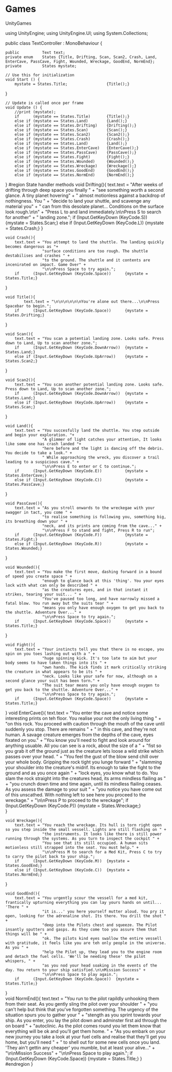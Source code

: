 # Games
UnityGames

using UnityEngine;
using UnityEngine.UI;
using System.Collections;

public class TextController : MonoBehaviour {

	public 			Text text;
	private enum 	States {Title, Drifting, Scan, Scan2, Crash, Land, EnterCave, PassCave, Fight, Wounded, Wreckage, GoodEnd, NormEnd};
	private 		States mystate;
	
	// Use this for initialization
	void Start () {
		mystate = States.Title;					{Title();}
}
	
	// Update is called once per frame
	void Update () {
		//print (mystate);
		if 		(mystate == States.Title)		{Title();}
		else if (mystate == States.Land)		{Land();}
		else if (mystate == States.Drifting)	{Drifting();}
		else if (mystate == States.Scan)		{Scan();}
		else if (mystate == States.Scan2)		{Scan2();}
		else if (mystate == States.Crash)		{Crash();}
		else if (mystate == States.Land)		{Land();}
		else if (mystate == States.EnterCave)	{EnterCave();}
		else if (mystate == States.PassCave)	{PassCave();}
		else if (mystate == States.Fight)		{Fight();}
		else if (mystate == States.Wounded)		{Wounded();}
		else if (mystate == States.Wreckage)	{Wreckage();}
		else if (mystate == States.GoodEnd)		{GoodEnd();}
		else if (mystate == States.NormEnd)		{NormEnd();}
}
#region State handler methods
	void Drifting(){
		text.text = "After weeks of drifting through deep space you finally " +
				"see something worth a second glance. A tiny planet hovering" +
				" almost motionless against a backdrop of nothingness. You " +
				"decide to land your shuttle, and scavenge any material you" +
				" can from this desolate planet... Conditions on the surface look rough.\n\n" + 
				"Press L to and land immediately.\n\nPress S to search for another" + 
				" landing zone.";
		if 		(Input.GetKeyDown (KeyCode.S))			{mystate = States.Scan;}
		else if (Input.GetKeyDown (KeyCode.L))			{mystate = States.Crash;}
}


	void Crash(){
		text.text = "You attempt to land the shuttle. The landing quickly becomes dangerous as "+
					"surface conditions are too rough. The shuttle destabilises and crashes " + 
					"to the ground. The shuttle and it contents are incenirated on impact. Game Over" +
					"\n\nPress Space to try again.";
		if 		(Input.GetKeyDown (KeyCode.Space))		{mystate = States.Title;}
}

	void Title(){
			text.text = "\n\n\n\n\n\nYou're alone out there...\n\nPress Spacebar to begin.";
		if 		(Input.GetKeyDown (KeyCode.Space))		{mystate = States.Drifting;}
}
		
	void Scan(){
		text.text = "You scan a potential landing zone. Looks safe. Press down to Land, Up to scan another zone.";
		if 		(Input.GetKeyDown (KeyCode.DownArrow))	{mystate = States.Land;}
		else if (Input.GetKeyDown (KeyCode.UpArrow))	{mystate = States.Scan2;}
}
	
	void Scan2(){
		text.text = "You scan another potential landing zone. Looks safe. Press down to Land, Up to scan another zone.";
		if 		(Input.GetKeyDown (KeyCode.DownArrow))	{mystate = States.Land;}
		else if (Input.GetKeyDown (KeyCode.UpArrow))	{mystate = States.Scan;}
}
	
	void Land(){
		text.text = "You succesfully land the shuttle. You step outside and begin your exploration. "+
					"A glimmer of light catches your attention, It looks like some one has crash landed "+
					"here before and the light is dancing off the debris. You decide to take a look." +
					" While approaching the wreck, you discover a trail leading to a suspicious cave." + 
					"\n\nPress E to enter or C to continue.";					
		if 		(Input.GetKeyDown (KeyCode.E))			{mystate = States.EnterCave;}
		else if (Input.GetKeyDown (KeyCode.C))			{mystate = States.PassCave;}
}
	
	void PassCave(){
		text.text = "As you stroll onwards to the wreckegae with your swagger in tact, you come " +
					"to realise something is following you, something big, its breathing down your " +
					"neck, and its prints are coming from the cave..." +
					"\n\nPress F to stand and fight, Press R to run";
		if 		(Input.GetKeyDown (KeyCode.F))			{mystate = States.Fight;}
		else if (Input.GetKeyDown (KeyCode.R))			{mystate = States.Wounded;}
}
	
	void Wounded(){
		text.text = "You make the first move, dashing forward in a bound of speed you create space " +
					"enough to glance back at this 'thing'. You your eyes lock with what can only be described " +
					"as the creatures eyes, and in that instant it strikes, tearing your suit... " +
					"You've paused too long, and have narrowly missed a fatal blow. You run away but the suits tear " +
					"means you only have enough oxygen to get you back to the shuttle. Adventure Over..." +
					"\n\nPress Space to try again.";
		if 		(Input.GetKeyDown (KeyCode.Space))		{mystate = States.Title;}
}
	
	void Fight(){
		text.text = "Your instincts tell you that there is no escape, you spin on you toes lashing out with a " +
					"huge spinning kick. It's too late to aim but your body seems to have taken things into its " +
					"own hands. The kick finds it mark critically striking the creature in what appears to be its " + 
					"neck. Looks like your safe for now, although on a second glance your suit has been torn." +
					"The suit tear means you only have enough oxygen to get you back to the shuttle. Adventure Over..." +
					"\n\nPress Space to try again.";
		if  	(Input.GetKeyDown (KeyCode.Space))		{mystate = States.Title;}
}
	void EnterCave(){
		text.text = "You enter the cave and notice some interesting prints on teh floor. You realise your not the only living thing " +
					"on this rock. You proceed with caution through the mouth of the cave until suddenly you stop. There are remains " +
					" in this cave, and they're not human. A savage creature emerges from the depths of the cave, eyes fixated on you." +
					"You know you'll need to fight and look around for anything usuable. All you can see is a rock, about the size of a " +
					"fist so you grab it off the ground just as the creature lets loose a wild strike which passes over your head. " +
					"You feel the gust of the blow send chill over your whole body. Gripping the rock tight you lunge forward " +
					"slamming your shoulder into the creature's midrif. Its enough to take the fight to the ground and as you once again " +
					"lock eyes, you know what to do. You slam the rock straight into the creatures head, its arms mindless flailing as " +
					"you crunch down time and time again, until its mindless flailing ceases. As you assess the damage to your suit " +
					"you notice you have come out of this unscathed. With nothing left to see here you proceed to the wreckage." + 
					"\n\nPress P to proceed to the wreckage";
		if 		(Input.GetKeyDown (KeyCode.P))			{mystate = States.Wreckage;}	
}
	
	void Wreckage(){
		text.text = "You reach the wreckage. Its hull is torn right open so you step inside the small vessell. Lights are still flashing on " +
					"the instruments. It looks like there is still power running through the systems. As you turn to inspect the cockpit " +
					"You see that its still occupied. A human sits motionless still strapped into the seat. You must help." + 
					"\n\nPress M to search for a Med Kit, Press C to try to carry the pilot back to your ship.";
		if 		(Input.GetKeyDown (KeyCode.M))	{mystate = States.GoodEnd;}
		else if (Input.GetKeyDown (KeyCode.C))	{mystate = States.NormEnd;}
}
	
	void GoodEnd(){
		text.text = "You urgently scour the vessell for a med kit, frantically upturning everything you can lay yours hands on until... 'There " +
					"it is...' you here yourself mutter aloud. You pry it open, looking for the adrenaline shot. Its there. You drill the shot " +
					"deep into the Pilots chest and squeeze. The Pilot insantly sputters and gasps. As they come too you assure them that things will be " +
					"ok. The pilots kind eyes swallow the entire vessell with gratitude, it feels like you are teh only people in the universe. As you " +
					"help the Pilot up, they lead you to the engine room and detach the fuel cells. 'We'll be needing these' the pilot whispers, " +
					"as you nod your head soaking in the events of the day. You return to your ship satisfied.\n\nMission Success" +
					"\n\nPress Space to play again.";
		if 		(Input.GetKeyDown (KeyCode.Space))	{mystate = States.Title;}
}	
	void NormEnd(){
		text.text = "You run to the pilot rapildly unhooking them from their seat. As you gently sling the pilot over your shoulder " +
					"you can't help but think that you've forgotten something. The urgency of the situation spurs you to gather your " +
					"stength as you sprint towards your ship. As you enter, you lay the pilot down and adminster first aid through the on board " +
					"autoclinic. As the pilot comes round you let them know that everything will be ok and you'll get them home. " + 
					"As you embark on your new journey you take a look at your fuel cells and realise that they'll get you home, but you'll need " +
					" to shell out for some new cells once you land. 'They ain't gettin any cheaper' you mumble, but at least your alive..." +
					"\n\nMission Success" +
					"\n\nPress Space to play again.";
		if 		(Input.GetKeyDown (KeyCode.Space))		{mystate = States.Title;}
}
#endregion
}
